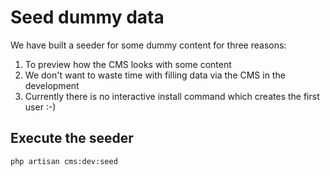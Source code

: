 # Seed dummy data
We have built a seeder for some dummy content for three reasons:
1. To preview how the CMS looks with some content
2. We don't want to waste time with filling data via the CMS in the development
3. Currently there is no interactive install command which creates the first user :-)

## Execute the seeder
```bash
php artisan cms:dev:seed
```
